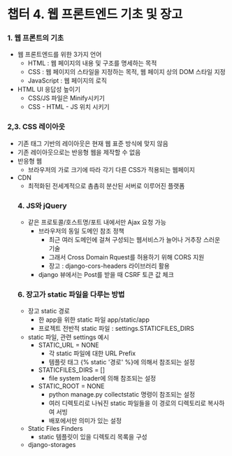 # 챕터 4. 웹 프론트엔드 기초 및 장고

### 1. 웹 프론트의 기초

- 웹 프론트엔드를 위한 3가지 언어
  - HTML : 웹 페이지의 내용 및 구조를 명세하는 목적
  - CSS : 웹 페이지의 스타일을 지정하는 목적, 웹 페이지 상의 DOM 스타일 지정
  - JavaScript : 웹 페이지의 로직
- HTML UI 응답성 높이기
  - CSS/JS 파일은 Minify시키기
  - CSS - HTML - JS 위치 시키기

### 2,3. CSS 레이아웃

- 기존 <table> 태그 기반의 레이아웃은 현재 웹 표준 방식에 맞지 않음
- 기존 레이아웃으로는 반응형 웹을 제작할 수 없음
- 반응형 웹
  - 브라우저의 가로 크기에 따라 각기 다른 CSS가 적용되는 웹페이지
- CDN
  - 최적화된 전세계적으로 촘촘히 분산된 서버로 이루어진 플랫폼



### 4. JS와 jQuery

- 같은 프로토콜/호스트명/포트 내에서만 Ajax 요청 가능
  - 브라우저의 동일 도메인 참조 정책
    - 최근 여러 도메인에 걸쳐 구성되는 웹서비스가 늘어나 거추장 스러운 기술
    - 그래서 Cross Domain Rquest를 허용하기 위해 CORS 지원
    - 장고 : django-cors-headers 라이브러리 활용
  - django 뷰에서는 Post를 받을 때 CSRF 토큰 값 체크



### 6. 장고가 static 파일을 다루는 방법

- 장고 static 경로
  - 한 app을 위한 static 파일 app/static/app
  - 프로젝트 전반적 static 파일 : settings.STATICFILES_DIRS
- static 파일, 관련 settings 예시
  - STATIC_URL = NONE
    - 각 static 파일에 대한 URL Prefix
    - 템플릿 태그 {% static '경로' %}에 의해서 참조되는 설정
  - STATICFILES_DIRS = []
    - file system loader에 의해 참조되는 설정
  - STATIC_ROOT = NONE
    - python manage.py collectstatic 명령이 참조되는 설정
    - 여러 디렉토리로 나눠진 static 파일들을 이 경로의 디렉토리로 복사하여 서빙
    - 배포에서만 의미가 있는 설정
- Static Files Finders
  - static 템플릿이 있을 디렉토리 목록을 구성
- django-storages